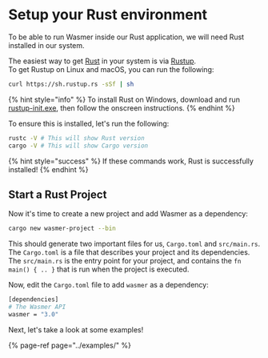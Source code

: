 # Setup your Rust environment

To be able to run Wasmer inside our Rust application, we will need Rust installed in our system.

The easiest way to get [Rust](https://www.rust-lang.org/) in your system is via [Rustup](https://rustup.rs/).  
To get Rustup on Linux and macOS, you can run the following:

```bash
curl https://sh.rustup.rs -sSf | sh
```

{% hint style="info" %}
To install Rust on Windows, download and run [rustup-init.exe](https://win.rustup.rs/), then follow the onscreen instructions.
{% endhint %}

To ensure this is installed, let's run the following:

```bash
rustc -V # This will show Rust version
cargo -V # This will show Cargo version
```

{% hint style="success" %}
If these commands work, Rust is successfully installed!
{% endhint %}

## Start a Rust Project

Now it's time to create a new project and add Wasmer as a dependency:

```bash
cargo new wasmer-project --bin
```

This should generate two important files for us, `Cargo.toml` and `src/main.rs`. The `Cargo.toml` is a file that describes your project and its dependencies. The `src/main.rs` is the entry point for your project, and contains the `fn main() { .. }` that is run when the project is executed.

Now, edit the `Cargo.toml` file to add `wasmer` as a dependency:

```bash
[dependencies]
# The Wasmer API
wasmer = "3.0"
```

Next, let's take a look at some examples!

{% page-ref page="../examples/" %}



